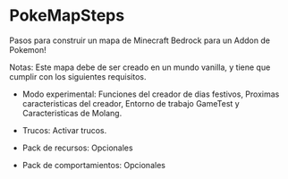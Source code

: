 # PokeMapSteps

Pasos para construir un mapa de Minecraft Bedrock para un Addon de Pokemon!

Notas: Este mapa debe de ser creado en un mundo vanilla, y tiene que cumplir con los siguientes requisitos.

- Modo experimental: Funciones del creador de dias festivos, Proximas caracteristicas del creador, Entorno de trabajo GameTest y Caracteristicas de Molang.

- Trucos: Activar trucos.

- Pack de recursos: Opcionales

- Pack de comportamientos: Opcionales





